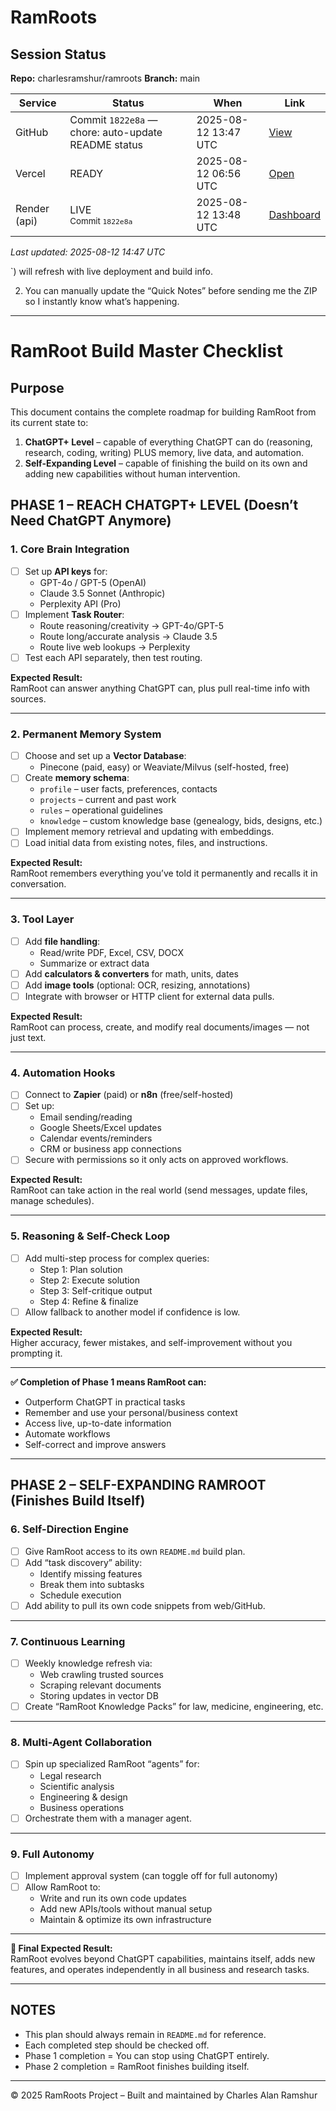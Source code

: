 # RamRoots

## Session Status
<!-- STATUS-START -->
**Repo:** charlesramshur/ramroots
**Branch:** main

| Service | Status | When | Link |
|---|---|---|---|
| GitHub | Commit `1822e8a` — chore: auto-update README status | 2025-08-12 13:47 UTC | [View](https://github.com/charlesramshur/ramroots/commit/1822e8a7e29ca6270d51b689316de24a2d45b9ff) |
| Vercel | READY | 2025-08-12 06:56 UTC | [Open](https://ramroots-frontend-rs7nfwhic-charles-ramshurs-projects.vercel.app) |
| Render (api) | LIVE<br/><sub>Commit `1822e8a`</sub> | 2025-08-12 13:48 UTC | [Dashboard](https://dashboard.render.com/web/srv-d2b7c5fdiees73eg25d0) |

_Last updated: 2025-08-12 14:47 UTC_

<!-- STATUS-END -->`) will refresh with live deployment and build info.
2. You can manually update the “Quick Notes” before sending me the ZIP so I instantly know what’s happening.
---

# RamRoot Build Master Checklist

## Purpose
This document contains the complete roadmap for building RamRoot from its current state to:
1. **ChatGPT+ Level** – capable of everything ChatGPT can do (reasoning, research, coding, writing) PLUS memory, live data, and automation.  
2. **Self-Expanding Level** – capable of finishing the build on its own and adding new capabilities without human intervention.

## PHASE 1 – REACH CHATGPT+ LEVEL (Doesn’t Need ChatGPT Anymore)

### 1. Core Brain Integration
- [ ] Set up **API keys** for:
  - GPT-4o / GPT-5 (OpenAI)
  - Claude 3.5 Sonnet (Anthropic)
  - Perplexity API (Pro)
- [ ] Implement **Task Router**:
  - Route reasoning/creativity → GPT-4o/GPT-5
  - Route long/accurate analysis → Claude 3.5
  - Route live web lookups → Perplexity
- [ ] Test each API separately, then test routing.

**Expected Result:**  
RamRoot can answer anything ChatGPT can, plus pull real-time info with sources.

---

### 2. Permanent Memory System
- [ ] Choose and set up a **Vector Database**:
  - Pinecone (paid, easy) or Weaviate/Milvus (self-hosted, free)
- [ ] Create **memory schema**:
  - `profile` – user facts, preferences, contacts
  - `projects` – current and past work
  - `rules` – operational guidelines
  - `knowledge` – custom knowledge base (genealogy, bids, designs, etc.)
- [ ] Implement memory retrieval and updating with embeddings.
- [ ] Load initial data from existing notes, files, and instructions.

**Expected Result:**  
RamRoot remembers everything you’ve told it permanently and recalls it in conversation.

---

### 3. Tool Layer
- [ ] Add **file handling**:
  - Read/write PDF, Excel, CSV, DOCX
  - Summarize or extract data
- [ ] Add **calculators & converters** for math, units, dates
- [ ] Add **image tools** (optional: OCR, resizing, annotations)
- [ ] Integrate with browser or HTTP client for external data pulls.

**Expected Result:**  
RamRoot can process, create, and modify real documents/images — not just text.

---

### 4. Automation Hooks
- [ ] Connect to **Zapier** (paid) or **n8n** (free/self-hosted)
- [ ] Set up:
  - Email sending/reading
  - Google Sheets/Excel updates
  - Calendar events/reminders
  - CRM or business app connections
- [ ] Secure with permissions so it only acts on approved workflows.

**Expected Result:**  
RamRoot can take action in the real world (send messages, update files, manage schedules).

---

### 5. Reasoning & Self-Check Loop
- [ ] Add multi-step process for complex queries:
  - Step 1: Plan solution
  - Step 2: Execute solution
  - Step 3: Self-critique output
  - Step 4: Refine & finalize
- [ ] Allow fallback to another model if confidence is low.

**Expected Result:**  
Higher accuracy, fewer mistakes, and self-improvement without you prompting it.

---

**✅ Completion of Phase 1 means RamRoot can:**
- Outperform ChatGPT in practical tasks
- Remember and use your personal/business context
- Access live, up-to-date information
- Automate workflows
- Self-correct and improve answers

---

## PHASE 2 – SELF-EXPANDING RAMROOT (Finishes Build Itself)

### 6. Self-Direction Engine
- [ ] Give RamRoot access to its own `README.md` build plan.
- [ ] Add “task discovery” ability:
  - Identify missing features
  - Break them into subtasks
  - Schedule execution
- [ ] Add ability to pull its own code snippets from web/GitHub.

---

### 7. Continuous Learning
- [ ] Weekly knowledge refresh via:
  - Web crawling trusted sources
  - Scraping relevant documents
  - Storing updates in vector DB
- [ ] Create “RamRoot Knowledge Packs” for law, medicine, engineering, etc.

---

### 8. Multi-Agent Collaboration
- [ ] Spin up specialized RamRoot “agents” for:
  - Legal research
  - Scientific analysis
  - Engineering & design
  - Business operations
- [ ] Orchestrate them with a manager agent.

---

### 9. Full Autonomy
- [ ] Implement approval system (can toggle off for full autonomy)
- [ ] Allow RamRoot to:
  - Write and run its own code updates
  - Add new APIs/tools without manual setup
  - Maintain & optimize its own infrastructure

---

**🚀 Final Expected Result:**  
RamRoot evolves beyond ChatGPT capabilities, maintains itself, adds new features, and operates independently in all business and research tasks.

---

## NOTES
- This plan should always remain in `README.md` for reference.
- Each completed step should be checked off.
- Phase 1 completion = You can stop using ChatGPT entirely.
- Phase 2 completion = RamRoot finishes building itself.

---

© 2025 RamRoots Project – Built and maintained by Charles Alan Ramshur
